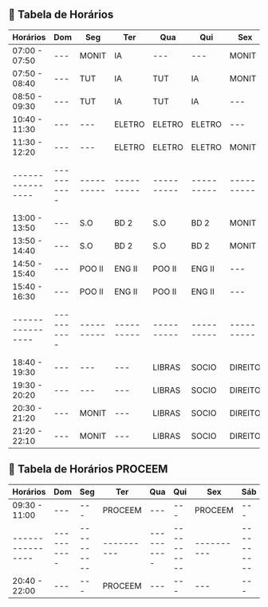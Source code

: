 ## 📅 Tabela de Horários

| Horários       | Dom      | Seg      | Ter      | Qua      | Qui      | Sex      | Sáb      |
|----------------|----------|----------|----------|----------|----------|----------|----------|
| 07:00 - 07:50  | ---      | MONIT    | IA       | ---      | ---      | MONIT    | ---      |
| 07:50 - 08:40  | ---      | TUT      | IA       | TUT      | IA       | MONIT    | ---      |
| 08:50 - 09:30  | ---      | TUT      | IA       | TUT      | IA       | ---      | ---      |
| 10:40 - 11:30  | ---      | ---      | ELETRO   | ELETRO   | ELETRO   | ---      | ---      |
| 11:30 - 12:20  | ---      | ---      | ELETRO   | ELETRO   | ELETRO   | MONIT    | ---      |
|----------------|----------|----------|----------|----------|----------|----------|----------|
| 13:00 - 13:50  | ---      | S.O      | BD 2     | S.O      | BD 2     | MONIT    | ---      |
| 13:50 - 14:40  | ---      | S.O      | BD 2     | S.O      | BD 2     | MONIT    | ---      |
| 14:50 - 15:40  | ---      | POO II   | ENG II   | POO II   | ENG II   | ---      | ---      |
| 15:40 - 16:30  | ---      | POO II   | ENG II   | POO II   | ENG II   | ---      | ---      |
|----------------|----------|----------|----------|----------|----------|----------|----------|
| 18:40 - 19:30  | ---      | ---      | ---      | LIBRAS   | SOCIO    | DIREITO  | ---      |
| 19:30 - 20:20  | ---      | ---      | ---      | LIBRAS   | SOCIO    | DIREITO  | ---      |
| 20:30 - 21:20  | ---      | MONIT    | ---      | LIBRAS   | SOCIO    | DIREITO  | ---      |
| 21:20 - 22:10  | ---      | MONIT    | ---      | LIBRAS   | SOCIO    | DIREITO  | ---      |

## 📅 Tabela de Horários PROCEEM

| Horários       | Dom      | Seg      | Ter      | Qua      | Qui      | Sex      | Sáb      |
|----------------|----------|----------|----------|----------|----------|----------|----------|
| 09:30 - 11:00  | ---      | ---      | PROCEEM  | ---      | ---      | PROCEEM  | ---      |
|----------------|----------|----------|----------|----------|----------|----------|----------|
| 20:40 - 22:00  | ---      | ---      | PROCEEM  | ---      | ---      | ---      | ---      |
